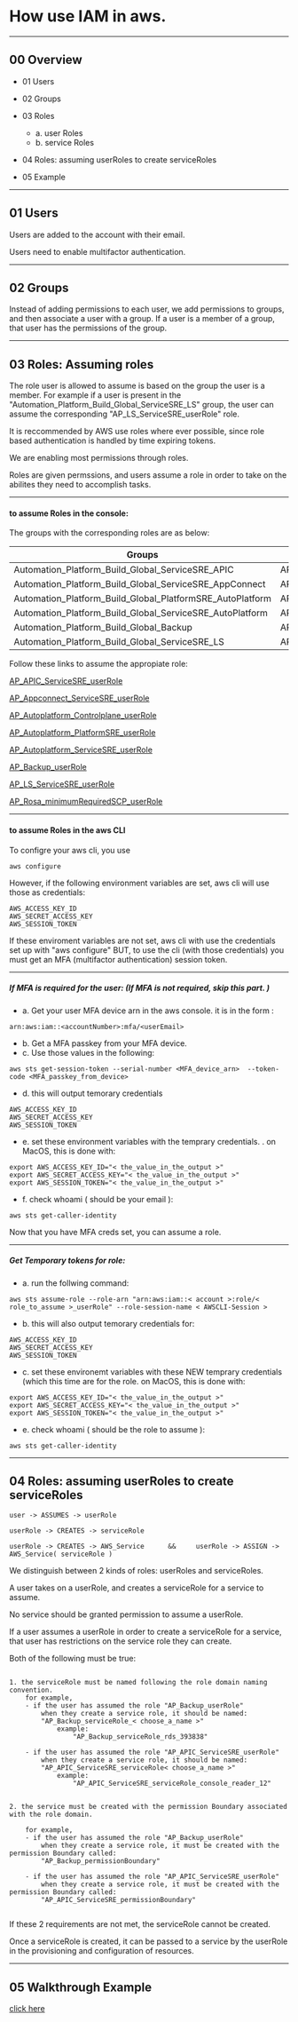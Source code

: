 

#  How use IAM in aws. 

*************************************************************************************
## 00 Overview








- 01 Users
- 02 Groups
- 03 Roles
    - a. user Roles
    - b. service Roles


- 04 Roles: assuming userRoles to create serviceRoles
- 05 Example
 
*************************************************************************************
## 01 Users

Users are added to the account with their email. 

Users need to enable multifactor authentication. 



*************************************************************************************
## 02 Groups

Instead of adding permissions to each user, we add permissions to groups, 
and then associate a user with a group. If a user is a member of a group, 
that user has the permissions of the group. 

*************************************************************************************
## 03 Roles: Assuming roles
The role user is allowed to assume is based on the group the user is a member. For example if a user is present in the "Automation_Platform_Build_Global_ServiceSRE_LS" group, the user can assume the corresponding "AP_LS_ServiceSRE_userRole" role.
 
It is reccommended by AWS use roles where ever possible, 
since role based authentication is handled by time expiring tokens. 


We are enabling most permissions through roles. 

Roles are given permssions, and users assume a role in order to take on the abilites
they need to accomplish tasks. 

*************************************************************************************

#### to assume Roles in the console: 

The groups with the corresponding roles are as below:

| Groups	                                                | Corresponding roles                   |
|-----------------------------------------------------------|---------------------------------------|
| Automation_Platform_Build_Global_ServiceSRE_APIC          | AP_APIC_ServiceSRE_userRole           |
| Automation_Platform_Build_Global_ServiceSRE_AppConnect    | AP_Appconnect_ServiceSRE_userRole     |
| Automation_Platform_Build_Global_PlatformSRE_AutoPlatform | AP_Autoplatform_PlatformSRE_userRole  |
| Automation_Platform_Build_Global_ServiceSRE_AutoPlatform  | AP_Autoplatform_ServiceSRE_userRole   | 
| Automation_Platform_Build_Global_Backup                   | AP_Backup_userRole                    |
| Automation_Platform_Build_Global_ServiceSRE_LS            | AP_LS_ServiceSRE_userRole             |


Follow these links to assume the appropiate role: 

[AP_APIC_ServiceSRE_userRole](https://signin.aws.amazon.com/switchrole?roleName=AP_APIC_ServiceSRE_userRole&account=automation-platform-build])

[AP_Appconnect_ServiceSRE_userRole](https://signin.aws.amazon.com/switchrole?roleName=AP_Appconnect_ServiceSRE_userRole&account=automation-platform-build])

[AP_Autoplatform_Controlplane_userRole](https://signin.aws.amazon.com/switchrole?roleName=AP_Autoplatform_Controlplane_userRole&account=automation-platform-build])

[AP_Autoplatform_PlatformSRE_userRole](https://signin.aws.amazon.com/switchrole?roleName=AP_Autoplatform_PlatformSRE_userRole&account=automation-platform-build])

[AP_Autoplatform_ServiceSRE_userRole](https://signin.aws.amazon.com/switchrole?roleName=AP_Autoplatform_ServiceSRE_userRole&account=automation-platform-build])

[AP_Backup_userRole](https://signin.aws.amazon.com/switchrole?roleName=AP_Backup_userRole&account=automation-platform-build])

[AP_LS_ServiceSRE_userRole](https://signin.aws.amazon.com/switchrole?roleName=AP_LS_ServiceSRE_userRole&account=automation-platform-build])

[AP_Rosa_minimumRequiredSCP_userRole](https://signin.aws.amazon.com/switchrole?roleName=AP_Rosa_minimumRequiredSCP_userRole&account=automation-platform-build])




*************************************************************************************

#### to assume Roles in the aws CLI


To configre your aws cli, you use
```console
aws configure
```
However, if the following environment variables are set, aws cli will use those as credentials: 
```console
AWS_ACCESS_KEY_ID
AWS_SECRET_ACCESS_KEY
AWS_SESSION_TOKEN
```

If these enviroment variables are not set, aws cli with use the credentials set up with "aws configure"
BUT, to use the cli (with those credentials) you must get an MFA (multifactor authentication) session token. 

*************************************************************************************

##### If MFA is required for the user: (If MFA is not required, skip this part. )

- a. Get your user MFA device arn in the aws console. it is in the form :
```console
arn:aws:iam::<accountNumber>:mfa/<userEmail>
```
- b. Get a MFA passkey from your MFA device. 
- c. Use those values in the following: 
```console
aws sts get-session-token --serial-number <MFA_device_arn>  --token-code <MFA_passkey_from_device>
```
- d. this will output temorary credentials 
```console
AWS_ACCESS_KEY_ID
AWS_SECRET_ACCESS_KEY
AWS_SESSION_TOKEN
```
- e. set these environment variables with the temprary credentials. . on MacOS, this is done with: 
 
```console
export AWS_ACCESS_KEY_ID="< the_value_in_the_output >"
export AWS_SECRET_ACCESS_KEY="< the_value_in_the_output >"
export AWS_SESSION_TOKEN="< the_value_in_the_output >"
```
- f. check whoami ( should be your email ): 
```console
aws sts get-caller-identity
```
Now that you have MFA creds set, you can assume a role.
*************************************************************************************
##### Get Temporary tokens for role: 

- a. run the follwing command:

```console
aws sts assume-role --role-arn "arn:aws:iam::< account >:role/< role_to_assume >_userRole" --role-session-name < AWSCLI-Session > 
```

- b. this will also output temorary credentials for:
```console
AWS_ACCESS_KEY_ID
AWS_SECRET_ACCESS_KEY
AWS_SESSION_TOKEN
```

- c. set these environemt variables with these NEW temprary credentials (which this time are for the role. on MacOS, this is done with: 
```console
export AWS_ACCESS_KEY_ID="< the_value_in_the_output >"
export AWS_SECRET_ACCESS_KEY="< the_value_in_the_output >"
export AWS_SESSION_TOKEN="< the_value_in_the_output >"
```


- e. check whoami ( should be the role to assume ): 
```console
aws sts get-caller-identity
```


*************************************************************************************



## 04 Roles: assuming userRoles to create serviceRoles

```console
user -> ASSUMES -> userRole

userRole -> CREATES -> serviceRole 

userRole -> CREATES -> AWS_Service      &&     userRole -> ASSIGN -> AWS_Service( serviceRole )

```




We distinguish between 2 kinds of roles: 
userRoles and serviceRoles.

A user takes on a userRole, and creates a serviceRole for a service to assume. 

No service should be granted permission to assume a userRole. 


If a user assumes a userRole in order to create a serviceRole for a service, 
that user has restrictions on the service role they can create. 

Both of the following must be true: 
```console

1. the serviceRole must be named following the role domain naming convention.
    for example, 
    - if the user has assumed the role "AP_Backup_userRole"
        when they create a service role, it should be named: 
        "AP_Backup_serviceRole_< choose_a_name >"
            example: 
                "AP_Backup_serviceRole_rds_393838"

    - if the user has assumed the role "AP_APIC_ServiceSRE_userRole"
        when they create a service role, it should be named: 
        "AP_APIC_ServiceSRE_serviceRole< choose_a_name >"
            example: 
                "AP_APIC_ServiceSRE_serviceRole_console_reader_12"


2. the service must be created with the permission Boundary associated with the role domain. 

    for example, 
    - if the user has assumed the role "AP_Backup_userRole"
        when they create a service role, it must be created with the permission Boundary called: 
        "AP_Backup_permissionBoundary"

    - if the user has assumed the role "AP_APIC_ServiceSRE_userRole"
        when they create a service role, it must be created with the permission Boundary called: 
        "AP_APIC_ServiceSRE_permissionBoundary"


```




If these 2 requirements are not met, the serviceRole cannot be created. 


Once a serviceRole is created, it can be passed to a service by the userRole in the provisioning and configuration of resources. 


 
*************************************************************************************

## 05 Walkthrough Example
 

[click here](https://ibm.box.com/s/rs07q3tu1ym5sax8mv4dw9abkpj8vj43) 


